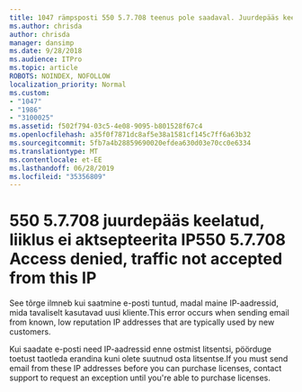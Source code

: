 ```yaml
---
title: 1047 rämpsposti 550 5.7.708 teenus pole saadaval. Juurdepääs keelatud, ei aktsepteerita IP liikluse
ms.author: chrisda
author: chrisda
manager: dansimp
ms.date: 9/28/2018
ms.audience: ITPro
ms.topic: article
ROBOTS: NOINDEX, NOFOLLOW
localization_priority: Normal
ms.custom:
- "1047"
- "1986"
- "3100025"
ms.assetid: f502f794-03c5-4e08-9095-b801528f67c4
ms.openlocfilehash: a35f0f7871dc8af5e38a1581cf145c7ff6a63b32
ms.sourcegitcommit: 5fb7a4b28859690020efdea630d03e70cc0e6334
ms.translationtype: MT
ms.contentlocale: et-EE
ms.lasthandoff: 06/28/2019
ms.locfileid: "35356809"
---
```

# <a name="550-57708-access-denied-traffic-not-accepted-from-this-ip"></a><span data-ttu-id="f022e-103">550 5.7.708 juurdepääs keelatud, liiklus ei aktsepteerita IP</span><span class="sxs-lookup"><span data-stu-id="f022e-103">550 5.7.708 Access denied, traffic not accepted from this IP</span></span>

<span data-ttu-id="f022e-104">See tõrge ilmneb kui saatmine e-posti tuntud, madal maine IP-aadressid, mida tavaliselt kasutavad uusi kliente.</span><span class="sxs-lookup"><span data-stu-id="f022e-104">This error occurs when sending email from known, low reputation IP addresses that are typically used by new customers.</span></span>

<span data-ttu-id="f022e-105">Kui saadate e-posti need IP-aadressid enne ostmist litsentsi, pöörduge toetust taotleda erandina kuni olete suutnud osta litsentse.</span><span class="sxs-lookup"><span data-stu-id="f022e-105">If you must send email from these IP addresses before you can purchase licenses, contact support to request an exception until you're able to purchase licenses.</span></span>
